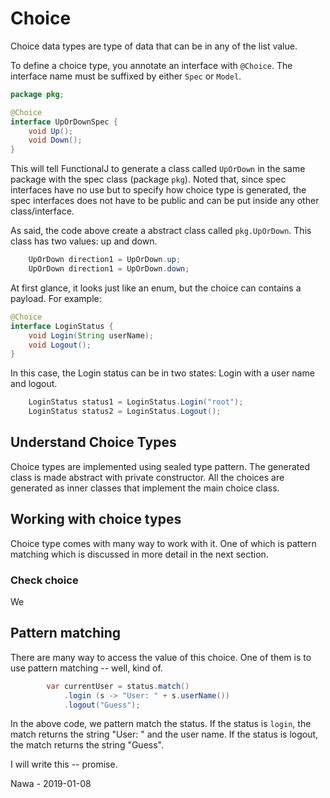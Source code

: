 # Choice

Choice data types are type of data that can be in any of the list value.

To define a choice type, you annotate an interface with `@Choice`.
The interface name must be suffixed by either `Spec` or `Model`.
```Java
package pkg;

@Choice
interface UpOrDownSpec {
    void Up();
    void Down();
}
```

This will tell FunctionalJ to generate a class called `UpOrDown` in the same package with the spec class (package `pkg`).
Noted that, since spec interfaces have no use but to specify how choice type is generated,
 the spec interfaces does not have to be public and can be put inside any other class/interface.

As said, the code above create a abstract class called `pkg.UpOrDown`.
This class has two values: up and down.

```Java
    UpOrDown direction1 = UpOrDown.up;
    UpOrDown direction1 = UpOrDown.down;
```

At first glance,
  it looks just like an enum,
  but the choice can contains a payload.
For example:

```Java
@Choice
interface LoginStatus {
    void Login(String userName);
    void Logout();
}
```

In this case, the Login status can be in two states: Login with a user name and logout.

```Java
    LoginStatus status1 = LoginStatus.Login("root");
    LoginStatus status2 = LoginStatus.Logout();
```

## Understand Choice Types
Choice types are implemented using sealed type pattern.
The generated class is made abstract with private constructor.
All the choices are generated as inner classes that implement the main choice class.

## Working with choice types
Choice type comes with many way to work with it.
One of which is pattern matching which is discussed in more detail in the next section.

### Check choice
We

## Pattern matching
There are many way to access the value of this choice.
One of them is to use pattern matching -- well, kind of.

```Java
        var currentUser = status.match()
            .login (s -> "User: " + s.userName()) 
            .logout("Guess");
```

In the above code, we pattern match the status.
If the status is `login`, the match returns the string "User: " and the user name.
If the status is logout, the match returns the string "Guess".





I will write this -- promise.

Nawa - 2019-01-08